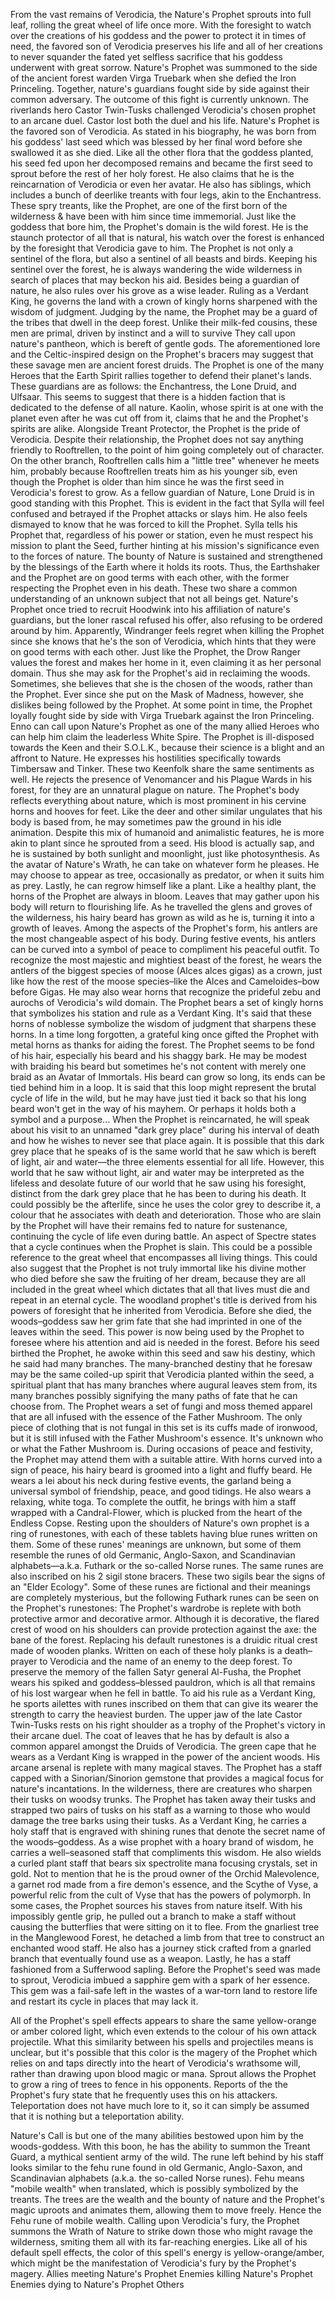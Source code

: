 From the vast remains of Verodicia, the Nature's Prophet sprouts into full leaf, rolling the great wheel of life once more. With the foresight to watch over the creations of his goddess and the power to protect it in times of need, the favored son of Verodicia preserves his life and all of her creations to never squander the fated yet selfless sacrifice that his goddess underwent with great sorrow.
Nature's Prophet was summoned to the side of the ancient forest warden Virga Truebark when she defied the Iron Princeling. Together, nature's guardians fought side by side against their common adversary. The outcome of this fight is currently unknown.
The riverlands hero Castor Twin-Tusks challenged Verodicia's chosen prophet to an arcane duel. Castor lost both the duel and his life.
Nature's Prophet is the favored son of Verodicia. As stated in his biography, he was born from his goddess' last seed which was blessed by her final word before she swallowed it as she died. Like all the other flora that the goddess planted, his seed fed upon her decomposed remains and became the first seed to sprout before the rest of her holy forest. He also claims that he is the reincarnation of Verodicia or even her avatar.
He also has siblings, which includes a bunch of deerlike treants with four legs, akin to the Enchantress. These spry treants, like the Prophet, are one of the first born of the wilderness & have been with him since time immemorial.
Just like the goddess that bore him, the Prophet's domain is the wild forest. He is the staunch protector of all that is natural, his watch over the forest is enhanced by the foresight that Verodicia gave to him. The Prophet is not only a sentinel of the flora, but also a sentinel of all beasts and birds. Keeping his sentinel over the forest, he is always wandering the wide wilderness in search of places that may beckon his aid.
Besides being a guardian of nature, he also rules over his grove as a wise leader. Ruling as a Verdant King, he governs the land with a crown of kingly horns sharpened with the wisdom of judgment.
Judging by the name, the Prophet may be a guard of the tribes that dwell in the deep forest. Unlike their milk-fed cousins, these men are primal, driven by instinct and a will to survive They call upon nature's pantheon, which is bereft of gentle gods. The aforementioned lore and the Celtic-inspired design on the Prophet's bracers may suggest that these savage men are ancient forest druids.
The Prophet is one of the many Heroes that the  Earth Spirit rallies together to defend their planet's lands. These guardians are as follows: the Enchantress, the Lone Druid,  and Ulfsaar. This seems to suggest that there is a hidden faction that is dedicated to the defense of all nature. Kaolin, whose spirit is at one with the planet even after he was cut off from it, claims that he and the Prophet's spirits are alike.
Alongside  Treant Protector, the Prophet is the pride of Verodicia. Despite their relationship, the Prophet does not say anything friendly to Rooftrellen, to the point of him going completely out of character. On the other branch, Rooftrellen calls him a "little tree" whenever he meets him, probably because Rooftrellen treats him as his younger sib, even though the Prophet is older than him since he was the first seed in Verodicia's forest to grow.
As a fellow guardian of Nature,  Lone Druid is in good standing with this Prophet. This is evident in the fact that Sylla will feel confused and betrayed if the Prophet attacks or slays him. He also feels dismayed to know that he was forced to kill the Prophet. Sylla tells his Prophet that, regardless of his power or station, even he must respect his mission to plant the Seed, further hinting at his mission's significance even to the forces of nature.
The bounty of Nature is sustained and strengthened by the blessings of the Earth where it holds its roots. Thus, the  Earthshaker and the Prophet are on good terms with each other, with the former respecting the Prophet even in his death. These two share a common understanding of an unknown subject that not all beings get.
Nature's Prophet once tried to recruit  Hoodwink into his affiliation of nature's guardians, but the loner rascal refused his offer, also refusing to be ordered around by him.
Apparently,  Windranger feels regret when killing the Prophet since she knows that he's the son of Verodicia, which hints that they were on good terms with each other.
Just like the Prophet, the  Drow Ranger values the forest and makes her home in it, even claiming it as her personal domain. Thus she may ask for the Prophet's aid in reclaiming the woods. Sometimes, she believes that she is the chosen of the woods, rather than the Prophet. Ever since she put on the  Mask of Madness, however, she dislikes being followed by the Prophet.
At some point in time, the Prophet loyally fought side by side with Virga Truebark against the Iron Princeling.
Enno can call upon Nature's Prophet as one of the many allied Heroes who can help him claim the leaderless White Spire.
The Prophet is ill-disposed towards the Keen and their S.O.L.K., because their science is a blight and an affront to Nature. He expresses his hostilities specifically towards  Timbersaw and  Tinker. These two Keenfolk share the same sentiments as well.
He rejects the presence of  Venomancer and his  Plague Wards in his forest, for they are an unnatural plague on nature.
The Prophet's body reflects everything about nature, which is most prominent in his cervine horns and hooves for feet. Like the deer and other similar ungulates that his body is based from, he may sometimes paw the ground in his idle animation. Despite this mix of humanoid and animalistic features, he is more akin to plant since he sprouted from a seed. His blood is actually sap, and he is sustained by both sunlight and moonlight, just like photosynthesis. As the avatar of Nature's Wrath, he can take on whatever form he pleases. He may choose to appear as tree, occasionally as predator, or when it suits him as prey. Lastly, he can regrow himself like a plant.
Like a healthy plant, the horns of the Prophet are always in bloom. Leaves that may gather upon his body will return to flourishing life. As he travelled the glens and groves of the wilderness, his hairy beard has grown as wild as he is, turning it into a growth of leaves.
Among the aspects of the Prophet's form, his antlers are the most changeable aspect of his body. During festive events, his antlers can be curved into a symbol of peace to compliment his peaceful outfit. To recognize the most majestic and mightiest beast of the forest, he wears the antlers of the biggest species of moose (Alces alces gigas) as a crown, just like how the rest of the moose species–like the Alces and Cameloides–bow before Gigas. He may also wear horns that recognize the prideful zebu and aurochs of Verodicia's wild domain. The Prophet bears a set of kingly horns that symbolizes his station and rule as a Verdant King. It's said that these horns of noblesse symbolize the wisdom of judgment that sharpens these horns. In a time long forgotten, a grateful king once gifted the Prophet with metal horns as thanks for aiding the forest.
The Prophet seems to be fond of his hair, especially his beard and his shaggy bark. He may be modest with braiding his beard but sometimes he's not content with merely one braid as an Avatar of Immortals. His beard can grow so long, its ends can be tied behind him in a loop. It is said that this loop might represent the brutal cycle of life in the wild, but he may have just tied it back so that his long beard won't get in the way of his mayhem. Or perhaps it holds both a symbol and a purpose...
When the Prophet is reincarnated, he will speak about his visit to an unnamed "dark grey place" during his interval of death and how he wishes to never see that place again. It is possible that this dark grey place that he speaks of is the same world that he saw which is bereft of light, air and water—the three elements essential for all life. However, this world that he saw without light, air and water may be interpreted as the lifeless and desolate future of our world that he saw using his foresight, distinct from the dark grey place that he has been to during his death. It could possibly be the afterlife, since he uses the color grey to describe it, a colour that he associates with death and deterioration.
Those who are slain by the Prophet will have their remains fed to nature for sustenance, continuing the cycle of life even during battle.
An aspect of Spectre states that a cycle continues when the Prophet is slain. This could be a possible reference to the great wheel that encompasses all living things. This could also suggest that the Prophet is not truly immortal like his divine mother who died before she saw the fruiting of her dream, because they are all included in the great wheel which dictates that all that lives must die and repeat in an eternal cycle.
The woodland prophet's title is derived from his powers of foresight that he inherited from Verodicia. Before she died, the woods–goddess saw her grim fate that she had imprinted in one of the leaves within the seed. This power is now being used by the Prophet to foresee where his attention and aid is needed in the forest.
Before his seed birthed the Prophet, he awoke within this seed and saw his destiny, which he said had many branches. The many-branched destiny that he foresaw may be the same coiled-up spirit that Verodicia planted within the seed, a spiritual plant that has many branches where augural leaves stem from, its many branches possibly signifying the many paths of fate that he can choose from.
The Prophet wears a set of fungi and moss themed apparel that are all infused with the essence of the Father Mushroom. The only piece of clothing that is not fungal in this set is its cuffs made of ironwood, but it is still infused with the Father Mushroom's essence. It's unknown who or what the Father Mushroom is.
During occasions of peace and festivity, the Prophet may attend them with a suitable attire. With horns curved into a sign of peace, his hairy beard is groomed into a light and fluffy beard. He wears a lei about his neck during festive events, the garland being a universal symbol of friendship, peace, and good tidings. He also wears a relaxing, white toga. To complete the outfit, he brings with him a staff wrapped with a Candral-Flower, which is plucked from the heart of the Endless Copse.
Resting upon the shoulders of Nature's own prophet is a ring of runestones, with each of these tablets having blue runes written on them. Some of these runes' meanings are unknown, but some of them resemble the runes of old Germanic, Anglo-Saxon, and Scandinavian alphabets—a.k.a. Futhark or the so-called Norse runes. The same runes are also inscribed on his 2 sigil stone bracers. These two sigils bear the signs of an "Elder Ecology". Some of these runes are fictional and their meanings are completely mysterious, but the following Futhark runes can be seen on the Prophet's runestones:
The Prophet's wardrobe is replete with both protective armor and decorative armor. Although it is decorative, the flared crest of wood on his shoulders can provide protection against the axe: the bane of the forest. Replacing his default runestones is a druidic ritual crest made of wooden planks. Written on each of these holy planks is a death–prayer to Verodicia and the name of an enemy to the deep forest. To preserve the memory of the fallen Satyr general Al-Fusha, the Prophet wears his spiked and goddess–blessed pauldron, which is all that remains of his lost wargear when he fell in battle. To aid his rule as a Verdant King, he sports ailettes with runes inscribed on them that can give its wearer the strength to carry the heaviest burden. The upper jaw of the late Castor Twin-Tusks rests on his right shoulder as a trophy of the Prophet's victory in their arcane duel. The coat of leaves that he has by default is also a common apparel amongst the Druids of Verodicia. The green cape that he wears as a Verdant King is wrapped in the power of the ancient woods.
His arcane arsenal is replete with many magical staves. The Prophet has a staff capped with a Sinorian/Sinorion gemstone that provides a magical focus for nature's incantations. In the wilderness, there are creatures who sharpen their tusks on woodsy trunks. The Prophet has taken away their tusks and strapped two pairs of tusks on his staff as a warning to those who would damage the tree barks using their tusks. As a Verdant King, he carries a holy staff that is engraved with shining runes that denote the secret name of the woods–goddess.  As a wise prophet with a hoary brand of wisdom, he carries a well–seasoned staff that compliments this wisdom. He also wields a curled plant staff that bears six spectrolite mana focusing crystals, set in gold. Not to mention that he is the proud owner of the  Orchid Malevolence, a garnet rod made from a fire demon's essence, and the  Scythe of Vyse, a powerful relic from the cult of Vyse that has the powers of polymorph.
In some cases, the Prophet sources his staves from nature itself. With his impossibly gentle grip, he pulled out a branch to make a staff without causing the butterflies that were sitting on it to flee. From the gnarliest tree in the Manglewood Forest, he detached a limb from that tree to construct an enchanted wood staff. He also has a journey stick crafted from a gnarled branch that eventually found use as a weapon. Lastly, he has a staff fashioned from a Sufferwood sapling.
Before the Prophet's seed was made to sprout, Verodicia imbued a sapphire gem with a spark of her essence. This gem was a fail-safe left in the wastes of a war-torn land to restore life and restart its cycle in places that may lack it.


All of the Prophet's spell effects appears to share the same yellow-orange or amber colored light, which even extends to the colour of his own attack projectile. What this similarity between his spells and projectiles means is unclear, but it's possible that this color is the magery of the Prophet which relies on and taps directly into the heart of Verodicia's wrathsome will, rather than drawing upon blood magic or mana.
Sprout allows the Prophet to grow a ring of trees to fence in his opponents. Reports of the the Prophet's fury state that he frequently uses this on his attackers.
Teleportation does not have much lore to it, so it can simply be assumed that it is nothing but a teleportation ability.


Nature's Call is but one of the many abilities bestowed upon him by the woods-goddess. With this boon, he has the ability to summon the Treant Guard, a mythical sentient army of the wild. The rune left behind by his staff looks similar to the fehu rune found in old Germanic, Anglo-Saxon, and Scandinavian alphabets (a.k.a. the so-called Norse runes). Fehu means "mobile wealth" when translated, which is possibly symbolized by the treants. The trees are the wealth and the bounty of nature and the Prophet's magic uproots and animates them, allowing them to move freely. Hence the Fehu rune of mobile wealth.
Calling upon Verodicia's fury, the Prophet summons the  Wrath of Nature to strike down those who might ravage the wilderness, smiting them all with its far-reaching energies. Like all of his default spell effects, the color of this spell's energy is yellow-orange/amber, which might be the manifestation of Verodicia's fury by the Prophet's magery.
Allies meeting Nature's Prophet
Enemies killing Nature's Prophet
Enemies dying to Nature's Prophet
Others
